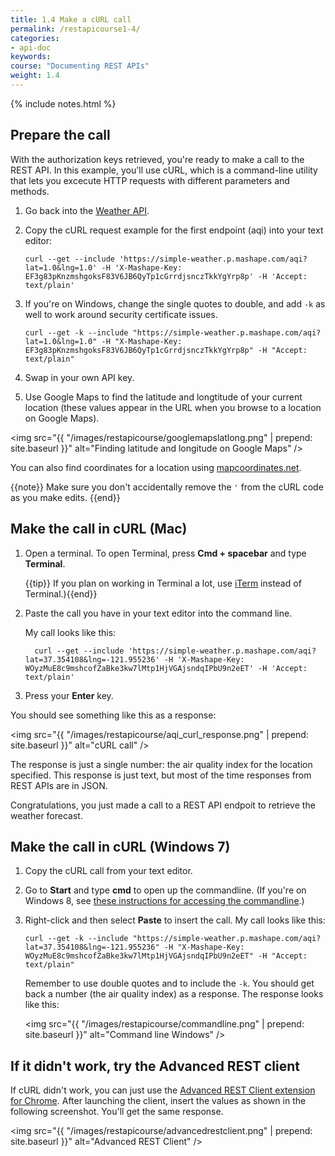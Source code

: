 ```yaml
---
title: 1.4 Make a cURL call
permalink: /restapicourse1-4/
categories:
- api-doc
keywords: 
course: "Documenting REST APIs"
weight: 1.4
---
```

{% include notes.html %}

## Prepare the call

With the authorization keys retrieved, you're ready to make a call to the REST API. In this example, you'll use cURL, which is a command-line utility that lets you excecute HTTP requests with different parameters and methods.

1. Go back into the [Weather API](https://www.mashape.com/fyhao/weather-13).
2. Copy the cURL request example for the first endpoint (aqi) into your text editor:

	```
	curl --get --include 'https://simple-weather.p.mashape.com/aqi?lat=1.0&lng=1.0' -H 'X-Mashape-Key: EF3g83pKnzmshgoksF83V6JB6QyTp1cGrrdjsnczTkkYgYrp8p' -H 'Accept: text/plain'
	```
3. If you're on Windows, change the single quotes to double, and add `-k` as well to work around security certificate issues.
	
	```
    curl --get -k --include "https://simple-weather.p.mashape.com/aqi?lat=1.0&lng=1.0" -H "X-Mashape-Key: EF3g83pKnzmshgoksF83V6JB6QyTp1cGrrdjsnczTkkYgYrp8p" -H "Accept: text/plain"
    ```
	
4. Swap in your own API key.
5. Use Google Maps to find the latitude and longtitude of your current location (these values appear in the URL when you browse to a location on Google Maps).
	
<img src="{{ "/images/restapicourse/googlemapslatlong.png" | prepend: site.baseurl }}" alt="Finding latitude and longitude on Google Maps" />

You can also find coordinates for a location using [mapcoordinates.net](http://www.mapcoordinates.net/en).
	
{{note}} Make sure you don't accidentally remove the `'` from the cURL code as you make edits. {{end}}

## Make the call in cURL (Mac)

1. Open a terminal. To open Terminal, press **Cmd + spacebar** and type **Terminal**. 
	
	{{tip}} If you plan on working in Terminal a lot, use <a href="https://www.iterm2.com/">iTerm</a> instead of Terminal.){{end}}
	
2. Paste the call you have in your text editor into the command line.
	
	My call looks like this:
	
	```
	  curl --get --include 'https://simple-weather.p.mashape.com/aqi?lat=37.354108&lng=-121.955236' -H 'X-Mashape-Key: WOyzMuE8c9mshcofZaBke3kw7lMtp1HjVGAjsndqIPbU9n2eET' -H 'Accept: text/plain'
	```
	
3. Press your **Enter** key. 

You should see something like this as a response:

<img src="{{ "/images/restapicourse/aqi_curl_response.png" | prepend: site.baseurl }}" alt="cURL call" />

The response is just a single number: the air quality index for the location specified. This response is just text, but most of the time responses from REST APIs are in JSON.

Congratulations, you just made a call to a REST API endpoit to retrieve the weather forecast.

## Make the call in cURL (Windows 7)

1. Copy the cURL call from your text editor. 
2. Go to **Start** and type **cmd** to open up the commandline. (If you're on Windows 8, see [these instructions for accessing the commandline](http://pcsupport.about.com/od/windows-8/a/command-prompt-windows-8.htm).)
3. Right-click and then select **Paste** to insert the call. My call looks like this:
 
	```
	curl --get -k --include "https://simple-weather.p.mashape.com/aqi?lat=37.354108&lng=-121.955236" -H "X-Mashape-Key: WOyzMuE8c9mshcofZaBke3kw7lMtp1HjVGAjsndqIPbU9n2eET" -H "Accept: text/plain"
	```
	
	Remember to use double quotes and to include the `-k`. You should get back a number (the air quality index) as a response. The response looks like this:

	<img src="{{ "/images/restapicourse/commandline.png" | prepend: site.baseurl }}" alt="Command line Windows" />

## If it didn't work, try the Advanced REST client

If cURL didn't work, you can just use the [Advanced REST Client extension for Chrome](https://chrome.google.com/webstore/detail/advanced-rest-client/hgmloofddffdnphfgcellkdfbfbjeloo). After launching the client, insert the values as shown in the following screenshot. You'll get the same response.

<img src="{{ "/images/restapicourse/advancedrestclient.png" | prepend: site.baseurl }}" alt="Advanced REST Client" />




